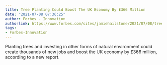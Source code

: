 ```yaml
---
title: Tree Planting Could Boost The UK Economy By £366 Million
date: "2021-07-08 07:36:25"
author: Forbes - Innovation
authorlink: https://www.forbes.com/sites/jamiehailstone/2021/07/08/tree-planting-could-boost-the-uk-economy-by-366-million/
tags:
- Forbes-Innovation
---
```

Planting trees and investing in other forms of natural environment could create thousands of new jobs and boost the UK economy by £366 million, according to a new report.